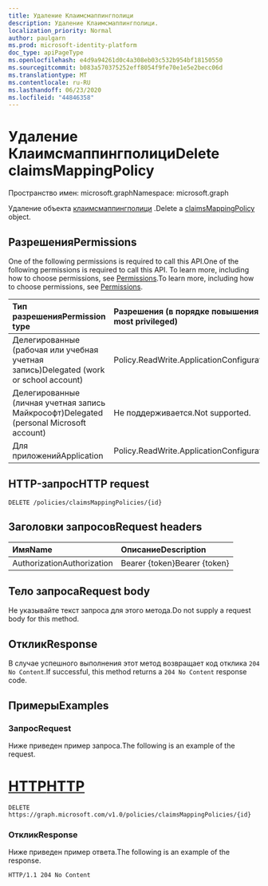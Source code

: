 ```yaml
---
title: Удаление Клаимсмаппингполици
description: Удаление Клаимсмаппингполици.
localization_priority: Normal
author: paulgarn
ms.prod: microsoft-identity-platform
doc_type: apiPageType
ms.openlocfilehash: e4d9a94261d0c4a308eb03c532b954bf18150550
ms.sourcegitcommit: b083a570375252eff8054f9fe70e1e5e2becc06d
ms.translationtype: MT
ms.contentlocale: ru-RU
ms.lasthandoff: 06/23/2020
ms.locfileid: "44846358"
---
```

# <a name="delete-claimsmappingpolicy"></a><span data-ttu-id="ca0d9-103">Удаление Клаимсмаппингполици</span><span class="sxs-lookup"><span data-stu-id="ca0d9-103">Delete claimsMappingPolicy</span></span>

<span data-ttu-id="ca0d9-104">Пространство имен: microsoft.graph</span><span class="sxs-lookup"><span data-stu-id="ca0d9-104">Namespace: microsoft.graph</span></span>

<span data-ttu-id="ca0d9-105">Удаление объекта [клаимсмаппингполици](../resources/claimsmappingpolicy.md) .</span><span class="sxs-lookup"><span data-stu-id="ca0d9-105">Delete a [claimsMappingPolicy](../resources/claimsmappingpolicy.md) object.</span></span>

## <a name="permissions"></a><span data-ttu-id="ca0d9-106">Разрешения</span><span class="sxs-lookup"><span data-stu-id="ca0d9-106">Permissions</span></span>

<span data-ttu-id="ca0d9-107">One of the following permissions is required to call this API.</span><span class="sxs-lookup"><span data-stu-id="ca0d9-107">One of the following permissions is required to call this API.</span></span> <span data-ttu-id="ca0d9-108">To learn more, including how to choose permissions, see [Permissions](/graph/permissions-reference).</span><span class="sxs-lookup"><span data-stu-id="ca0d9-108">To learn more, including how to choose permissions, see [Permissions](/graph/permissions-reference).</span></span>

| <span data-ttu-id="ca0d9-109">Тип разрешения</span><span class="sxs-lookup"><span data-stu-id="ca0d9-109">Permission type</span></span>                        | <span data-ttu-id="ca0d9-110">Разрешения (в порядке повышения привилегий)</span><span class="sxs-lookup"><span data-stu-id="ca0d9-110">Permissions (from least to most privileged)</span></span> |
|:---------------------------------------|:--------------------------------------------|
| <span data-ttu-id="ca0d9-111">Делегированные (рабочая или учебная учетная запись)</span><span class="sxs-lookup"><span data-stu-id="ca0d9-111">Delegated (work or school account)</span></span>     | <span data-ttu-id="ca0d9-112">Policy.ReadWrite.ApplicationConfiguration</span><span class="sxs-lookup"><span data-stu-id="ca0d9-112">Policy.ReadWrite.ApplicationConfiguration</span></span> |
| <span data-ttu-id="ca0d9-113">Делегированные (личная учетная запись Майкрософт)</span><span class="sxs-lookup"><span data-stu-id="ca0d9-113">Delegated (personal Microsoft account)</span></span> | <span data-ttu-id="ca0d9-114">Не поддерживается.</span><span class="sxs-lookup"><span data-stu-id="ca0d9-114">Not supported.</span></span> |
| <span data-ttu-id="ca0d9-115">Для приложений</span><span class="sxs-lookup"><span data-stu-id="ca0d9-115">Application</span></span>                            | <span data-ttu-id="ca0d9-116">Policy.ReadWrite.ApplicationConfiguration</span><span class="sxs-lookup"><span data-stu-id="ca0d9-116">Policy.ReadWrite.ApplicationConfiguration</span></span> |

## <a name="http-request"></a><span data-ttu-id="ca0d9-117">HTTP-запрос</span><span class="sxs-lookup"><span data-stu-id="ca0d9-117">HTTP request</span></span>

<!-- { "blockType": "ignored" } -->

```http
DELETE /policies/claimsMappingPolicies/{id}
```

## <a name="request-headers"></a><span data-ttu-id="ca0d9-118">Заголовки запросов</span><span class="sxs-lookup"><span data-stu-id="ca0d9-118">Request headers</span></span>

| <span data-ttu-id="ca0d9-119">Имя</span><span class="sxs-lookup"><span data-stu-id="ca0d9-119">Name</span></span>          | <span data-ttu-id="ca0d9-120">Описание</span><span class="sxs-lookup"><span data-stu-id="ca0d9-120">Description</span></span>   |
|:--------------|:--------------|
| <span data-ttu-id="ca0d9-121">Authorization</span><span class="sxs-lookup"><span data-stu-id="ca0d9-121">Authorization</span></span> | <span data-ttu-id="ca0d9-122">Bearer {token}</span><span class="sxs-lookup"><span data-stu-id="ca0d9-122">Bearer {token}</span></span> |

## <a name="request-body"></a><span data-ttu-id="ca0d9-123">Тело запроса</span><span class="sxs-lookup"><span data-stu-id="ca0d9-123">Request body</span></span>

<span data-ttu-id="ca0d9-124">Не указывайте текст запроса для этого метода.</span><span class="sxs-lookup"><span data-stu-id="ca0d9-124">Do not supply a request body for this method.</span></span>

## <a name="response"></a><span data-ttu-id="ca0d9-125">Отклик</span><span class="sxs-lookup"><span data-stu-id="ca0d9-125">Response</span></span>

<span data-ttu-id="ca0d9-126">В случае успешного выполнения этот метод возвращает код отклика `204 No Content`.</span><span class="sxs-lookup"><span data-stu-id="ca0d9-126">If successful, this method returns a `204 No Content` response code.</span></span>

## <a name="examples"></a><span data-ttu-id="ca0d9-127">Примеры</span><span class="sxs-lookup"><span data-stu-id="ca0d9-127">Examples</span></span>

### <a name="request"></a><span data-ttu-id="ca0d9-128">Запрос</span><span class="sxs-lookup"><span data-stu-id="ca0d9-128">Request</span></span>

<span data-ttu-id="ca0d9-129">Ниже приведен пример запроса.</span><span class="sxs-lookup"><span data-stu-id="ca0d9-129">The following is an example of the request.</span></span>

# <a name="http"></a>[<span data-ttu-id="ca0d9-130">HTTP</span><span class="sxs-lookup"><span data-stu-id="ca0d9-130">HTTP</span></span>](#tab/http)
<!-- {
  "blockType": "request",
  "name": "delete_claimsmappingpolicy"
}-->

```http
DELETE https://graph.microsoft.com/v1.0/policies/claimsMappingPolicies/{id}
```

### <a name="response"></a><span data-ttu-id="ca0d9-131">Отклик</span><span class="sxs-lookup"><span data-stu-id="ca0d9-131">Response</span></span>

<span data-ttu-id="ca0d9-132">Ниже приведен пример ответа.</span><span class="sxs-lookup"><span data-stu-id="ca0d9-132">The following is an example of the response.</span></span>

<!-- {
  "blockType": "response",
  "truncated": true
} -->

```http
HTTP/1.1 204 No Content
```

<!-- uuid: 16cd6b66-4b1a-43a1-adaf-3a886856ed98
2019-02-04 14:57:30 UTC -->
<!-- {
  "type": "#page.annotation",
  "description": "Delete claimsMappingPolicy",
  "keywords": "",
  "section": "documentation",
  "tocPath": ""
}-->
